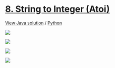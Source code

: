 # [8. String to Integer (Atoi)](https://leetcode.com/problems/string-to-integer-atoi/)

[View Java solution](https://github.com/hanggrian/leetcode-playground/blob/main/problems/src/main/java/StringToIntegerAtoi.java)
/ [Python](https://github.com/hanggrian/leetcode-playground/blob/main/problems/python/src/string_to_integer_atoi.py)

![](https://github.com/hendraanggrian/leetcode-playground/raw/assets/problem8_1.svg)

![](https://github.com/hendraanggrian/leetcode-playground/raw/assets/problem8_2.svg)

![](https://github.com/hendraanggrian/leetcode-playground/raw/assets/problem8_3.svg)

![](https://github.com/hendraanggrian/leetcode-playground/raw/assets/problem8_4.svg)
